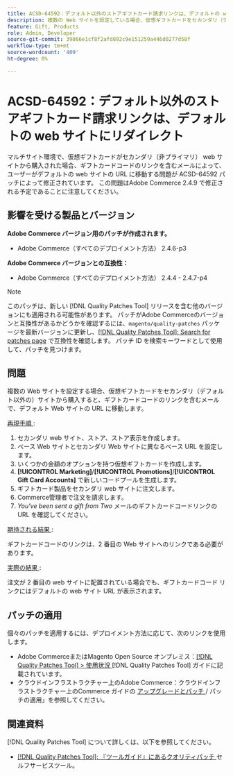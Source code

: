 ```yaml
---
title: ACSD-64592：デフォルト以外のストアギフトカード請求リンクは、デフォルトの web サイトにリダイレクト
description: 複数の Web サイトを設定している場合、仮想ギフトカードをセカンダリ（デフォルト以外）の Web サイトから購入すると、メール内のギフトカードコードリンクにデフォルトの Web サイト URL が含まれる問題を修正するために、ACSD-64592 パッチを適用します。
feature: Gift, Products
role: Admin, Developer
source-git-commit: 39866e1cf8f2afd892c9e151259a446d0277d58f
workflow-type: tm+mt
source-wordcount: '409'
ht-degree: 0%

---
```



# ACSD-64592：デフォルト以外のストアギフトカード請求リンクは、デフォルトの web サイトにリダイレクト

マルチサイト環境で、仮想ギフトカードがセカンダリ（非プライマリ） web サイトから購入された場合、ギフトカードコードのリンクを含むメールによって、ユーザーがデフォルトの web サイトの URL に移動する問題が ACSD-64592 パッチによって修正されています。 この問題はAdobe Commerce 2.4.9 で修正される予定であることに注意してください。

## 影響を受ける製品とバージョン

**Adobe Commerce バージョン用のパッチが作成されます。**

* Adobe Commerce（すべてのデプロイメント方法） 2.4.6-p3

**Adobe Commerce バージョンとの互換性：**

* Adobe Commerce（すべてのデプロイメント方法） 2.4.4 - 2.4.7-p4

>[!NOTE]
>
>このパッチは、新しい [!DNL Quality Patches Tool] リリースを含む他のバージョンにも適用される可能性があります。 パッチがAdobe Commerceのバージョンと互換性があるかどうかを確認するには、`magento/quality-patches` パッケージを最新バージョンに更新し、[[!DNL Quality Patches Tool]: Search for patches page](https://experienceleague.adobe.com/tools/commerce-quality-patches/index.html) で互換性を確認します。 パッチ ID を検索キーワードとして使用して、パッチを見つけます。

## 問題

複数の Web サイトを設定する場合、仮想ギフトカードをセカンダリ（デフォルト以外の）サイトから購入すると、ギフトカードコードのリンクを含むメールで、デフォルト Web サイトの URL に移動します。

<u> 再現手順 </u>:

1. セカンダリ web サイト、ストア、ストア表示を作成します。
1. ベース Web サイトとセカンダリ Web サイトに異なるベース URL を設定します。
1. いくつかの金額のオプションを持つ仮想ギフトカードを作成します。
1. **[!UICONTROL Marketing]**/**[!UICONTROL Promotions]**/**[!UICONTROL Gift Card Accounts]** で新しいコードプールを生成します。
1. ギフトカード製品をセカンダリ web サイトに注文します。
1. Commerce管理者で注文を請求します。
1. *You&#39;ve been sent a gift from Two* メールのギフトカードコードリンクの URL を確認してください。

<u> 期待される結果 </u>:

ギフトカードコードのリンクは、2 番目の Web サイトへのリンクである必要があります。

<u> 実際の結果 </u>:

注文が 2 番目の web サイトに配置されている場合でも、ギフトカードコード リンクにはデフォルトの web サイト URL が表示されます。

## パッチの適用

個々のパッチを適用するには、デプロイメント方法に応じて、次のリンクを使用します。

* Adobe CommerceまたはMagento Open Source オンプレミス：[[!DNL Quality Patches Tool] > 使用状況 ](/help/tools/quality-patches-tool/usage.md) [!DNL Quality Patches Tool] ガイドに記載されています。
* クラウドインフラストラクチャー上のAdobe Commerce：クラウドインフラストラクチャー上のCommerce ガイドの [ アップグレードとパッチ ](https://experienceleague.adobe.com/docs/commerce-cloud-service/user-guide/develop/upgrade/apply-patches.html)/ パッチの適用」を参照してください。

## 関連資料

[!DNL Quality Patches Tool] について詳しくは、以下を参照してください。
* [[!DNL Quality Patches Tool]: 『ツールガイド』にあるクオリティパッチ ](/help/tools/quality-patches-tool/quality-patches-tool-to-self-serve-quality-patches.md) セルフサービスツール。
